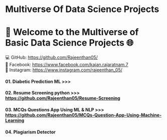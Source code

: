 
# Multiverse Of Data Science Projects
# 🚀 Welcome to the Multiverse of Basic Data Science Projects 🌐


💻 GitHub: https://github.com/Rajeenthan05/ <br> 
📘 Facebook: https://www.facebook.com/kajan.rajaratnam.7 <br>
📸 Instagram: https://www.instagram.com/rajeenthan_05/ <br>

#### 01. Diabetic Prediction ML >>> 
#### 02. Resume Screening python >>> https://github.com/Rajeenthan05/Resume-Screening
#### 03. MCQs Questions App Using ML & NLP >>> https://github.com/Rajeenthan05/MCQs-Question-App-Using-Machine-Learning
#### 04. Plagiarism Detector
